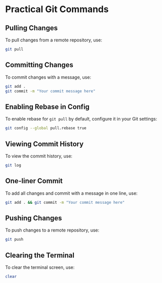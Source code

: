# Practical Git Commands

## Pulling Changes
To pull changes from a remote repository, use:
```sh
git pull
```

## Committing Changes
To commit changes with a message, use:
```sh
git add .
git commit -m "Your commit message here"
```

## Enabling Rebase in Config
To enable rebase for `git pull` by default, configure it in your Git settings:
```sh
git config --global pull.rebase true
```

## Viewing Commit History
To view the commit history, use:
```sh
git log
```

## One-liner Commit
To add all changes and commit with a message in one line, use:
```sh
git add . && git commit -m "Your commit message here"
```

## Pushing Changes
To push changes to a remote repository, use:
```sh
git push
```

## Clearing the Terminal
To clear the terminal screen, use:
```sh
clear
```